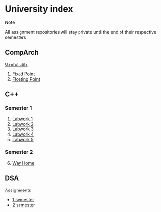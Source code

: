 # University index
> [!NOTE]
> All assignment repositories will stay private until the end of their respective semesters
## CompArch
[Useful utils](https://github.com/wzrayyy-university/ca-tools)
1. [Fixed Point](https://github.com/wzrayyy-university/ca-fixed-point)
2. [Floating Point](https://github.com/wzrayyy-university/ca-floating-point)
## C++
### Semester 1
1. [Labwork 1](https://github.com/wzrayyy-university/cpp-labwork-1)
2. [Labwork 2](https://github.com/wzrayyy-university/cpp-labwork-2)
3. [Labwork 3](https://github.com/wzrayyy-university/cpp-labwork-3)
4. [Labwork 4](https://github.com/wzrayyy-university/cpp-labwork-4)
5. [Labwork 5](https://github.com/wzrayyy-university/cpp-labwork-5)
### Semester 2
6. [Way Home](https://github.com/wzrayyy-university/cpp-way-home)
## DSA
[Assignments](https://github.com/wzrayyy-university/dsa-assignments)
* [1 semester](https://github.com/wzrayyy-university/dsa-1)
* [2 semester](https://github.com/wzrayyy-university/dsa-2)
